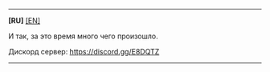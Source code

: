 ------
**[RU]** [[EN]](https://github.com/0x000cb/otc/blob/master/README.md)

И так, за это время много чего произошло. 

Дискорд сервер: https://discord.gg/E8DQTZ
______
